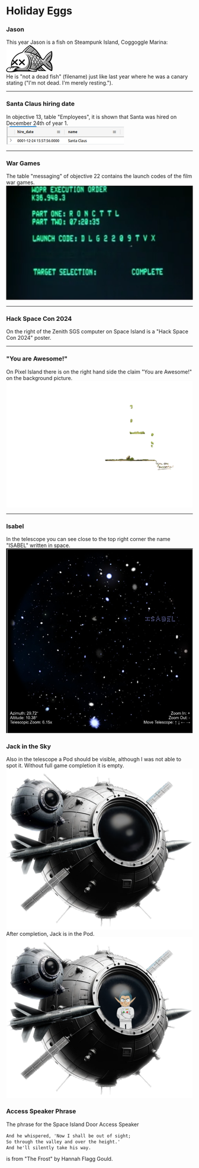# Holiday Eggs

### Jason
This year Jason is a fish on Steampunk Island, Coggoggle Marina:  
![Jason](images/notadeadfish_large.png)  
He is "not a dead fish" (filename) just like last year where he was a canary stating ("I'm not dead. I'm merely resting.").
***

### Santa Claus hiring date
In objective 13, table "Employees", it is shown that Santa was hired on December 24th of year 1.  
![Santa Hiring Date](images/santa_hiring_date.png)
***

### War Games
The table "messaging" of objective 22 contains the launch codes of the film war games.  
![WarGames Launch Codes](images/wargames.png)
***

### Hack Space Con 2024
On the right of the Zenith SGS computer on Space Island is a "Hack Space Con 2024" poster.

***

### "You are Awesome!"
On Pixel Island there is on the right hand side the claim "You are Awesome!" on the background picture.
![You are Awesome!](images/pixel_island_foreground.png)
***

### Isabel
In the telescope you can see close to the top right corner the name "ISABEL" written in space.  
![ISABEL](images/isabel.png)
### Jack in the Sky
Also in the telescope a Pod should be visible, although I was not able to spot it.
Without full game completion it is empty.
![empty Pod](images/satellite_feathered_alt.png)
After completion, Jack is in the Pod.
![Jack in Pod](images/satellite_feathered.png)
### Access Speaker Phrase
The phrase for the Space Island Door Access Speaker
```
And he whispered, 'Now I shall be out of sight;
So through the valley and over the height.'
And he'll silently take his way.
```
is from "The Frost" by Hannah Flagg Gould.
<!--stackedit_data:
eyJoaXN0b3J5IjpbMTA1MzA1NjExNCwxNzU3ODI5OTk4LDEwND
E4OTQ3ODgsMTExMzQ1NTUyLDEzNTU1NTgzMjEsNTA4NTE2NjEs
LTU3NzQwMzM5LC00MzU1NTIwODEsLTE4NjAzNDEzNTUsLTk0MT
MwMTg3MiwxMjQ4MTA3ODMwXX0=
-->